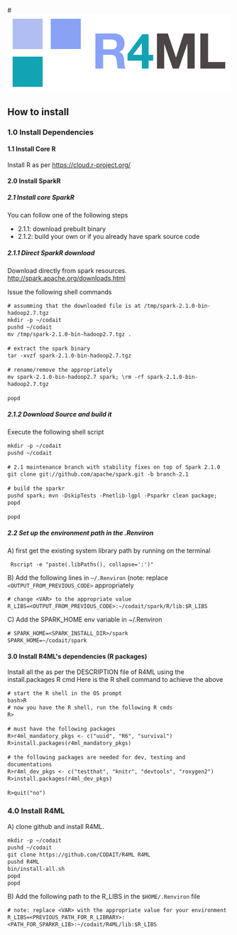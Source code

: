 #<img src="../R4ML/inst/images/r4ml-logo.png" alt="R4ML Logo"/>

## __**How to install**__

### 1.0 __**Install Dependencies**__

#### 1.1 __**Install Core R**__

   Install R as per https://cloud.r-project.org/

#### 2.0 __**Install SparkR**__

##### 2.1 __**Install core SparkR**__

 You can follow one of the following steps 

  - 2.1.1: download prebuilt binary
  - 2.1.2: build your own or if you already have spark source code

##### 2.1.1 __**Direct SparkR download**__

   Download directly from spark resources. http://spark.apache.org/downloads.html

   Issue the following shell commands
   ```
   # assumming that the downloaded file is at /tmp/spark-2.1.0-bin-hadoop2.7.tgz
   mkdir -p ~/codait
   pushd ~/codait
   mv /tmp/spark-2.1.0-bin-hadoop2.7.tgz .

   # extract the spark binary 
   tar -xvzf spark-2.1.0-bin-hadoop2.7.tgz

   # rename/remove the appropriately
   mv spark-2.1.0-bin-hadoop2.7 spark; \rm -rf spark-2.1.0-bin-hadoop2.7.tgz

   popd
   ```
   

##### 2.1.2 __**Download Source and build it**__

   Execute the following shell script

   ```
   mkdir -p ~/codait
   pushd ~/codait

   # 2.1 maintenance branch with stability fixes on top of Spark 2.1.0
   git clone git://github.com/apache/spark.git -b branch-2.1

   # build the sparkr
   pushd spark; mvn -DskipTests -Pnetlib-lgpl -Psparkr clean package; popd

   popd
   ```

##### 2.2 __**Set up the environment path in the .Renviron**__

   A) first get the existing system library path by running on the terminal
   ```
    Rscript -e "paste(.libPaths(), collapse=':')"
   ```
   
   B) Add the following lines in `~/.Renviron` (note: replace `<OUTPUT_FROM_PREVIOUS_CODE>` appropriately
   ```
   # change <VAR> to the appropriate value
   R_LIBS=<OUTPUT_FROM_PREVIOUS_CODE>:~/codait/spark/R/lib:$R_LIBS
   ```

   C) Add the SPARK_HOME env variable in ~/.Renviron
   ```
   # SPARK_HOME=<SPARK_INSTALL_DIR>/spark
   SPARK_HOME=~/codait/spark
   ```

#### 3.0 __**Install R4ML's dependencies (R packages)**__

   Install all the as per the DESCRIPTION file of R4ML using the install.packages R cmd
   Here is the R shell command to achieve the above
   ```
   # start the R shell in the OS prompt
   bash>R
   # now you have the R shell, run the following R cmds
   R>

   # must have the following packages
   R>r4ml_mandatory_pkgs <- c("uuid", "R6", "survival")
   R>install.packages(r4ml_mandatory_pkgs)

   # the following packages are needed for dev, testing and documentations
   R>r4ml_dev_pkgs <- c("testthat", "knitr", "devtools", "roxygen2")
   R>install.packages(r4ml_dev_pkgs)

   R>quit("no")
   ```
  

### 4.0 __**Install R4ML**__

  A) clone github and install R4ML.

   ```
   mkdir -p ~/codait
   pushd ~/codait
   git clone https://github.com/CODAIT/R4ML R4ML
   pushd R4ML
   bin/install-all.sh
   popd
   popd
   ```

  B) Add the following path to the R_LIBS in the `$HOME/.Renviron` file

   ```
  # note: replace <VAR> with the appropriate value for your environment
  R_LIBS=<PREVIOUS_PATH_FOR_R_LIBRARY>:<PATH_FOR_SPARKR_LIB>:~/codait/R4ML/lib:$R_LIBS 
   ```
